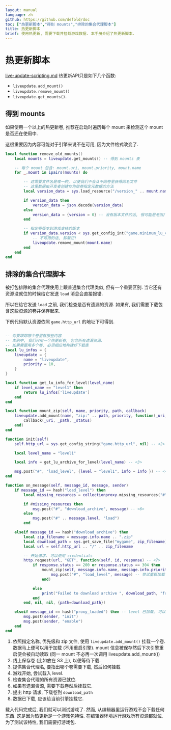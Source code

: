 ```yaml
---
layout: manual
language: zh
github: https://github.com/defold/doc
toc: ["热更新脚本","得到 mounts","排除的集合代理脚本"]
title: 热更新脚本
brief: 使用热更新, 需要下载并挂载游戏数据. 本手册介绍了热更新脚本.
---
```


# 热更新脚本
[live-update-scripting.md](live-update-scripting.md)
热更新API只是如下几个函数:

* `liveupdate.add_mount()`
* `liveupdate.remove_mount()`
* `liveupdate.get_mounts()`.

## 得到 mounts

如果使用一个以上的热更新卷, 推荐在启动时遍历每个 mount
来检测这个 mount 是否还在使用中.

这很重要因为内容可能对于引擎来说不在可用, 因为文件格式改变了.

```lua
local function remove_old_mounts()
	local mounts = liveupdate.get_mounts() -- 得到 mounts 表

    -- 每个 mount 包含: mount.uri, mount.priority, mount.name
	for _,mount in ipairs(mounts) do

        -- 这需要文件名是唯一的, 以便我们不会从不同卷里获得同名文件
        -- 这里数据由开发者创建作为给卷指定元数据的方法
		local version_data = sys.load_resource("/version_" .. mount.name .. ".json")

		if version_data then
			version_data = json.decode(version_data)
		else
			version_data = {version = 0} -- 没有版本文件的话, 很可能是老旧/不可用卷
		end

        -- 指定卷版本到游戏支持的版本
        if version_data.version < sys.get_config_int("game.minimum_lu_version") then
            -- 不可用的话, 卸载它!
            liveupdate.remove_mount(mount.name)
        end
	end
end
```

## 排除的集合代理脚本

被打包排除的集合代理使用上跟普通集合代理类似, 但有一个重要区别. 当它还有资源没就位的时候给它发送 `load` 消息会直接报错.

所以在给它发送 `load` 之前, 我们检查是否有遗漏的资源. 如果有, 我们需要下载包含这些资源的卷并保存起来.

 下例代码默认资源依照 `game.http_url` 的地址下可得到.

```lua

-- 你要跟踪哪个卷里有那些内容
-- 本例中, 我们只用一个热更新卷, 包含所有遗漏资源.
-- 如果需要用多个卷, 必须相应地构建好下载表
local lu_infos = {
    liveupdate = {
        name = "liveupdate",
        priority = 10,
    }
}

local function get_lu_info_for_level(level_name)
    if level_name == "level1" then
        return lu_infos['liveupdate']
    end
end

local function mount_zip(self, name, priority, path, callback)
	liveupdate.add_mount(name, "zip:" .. path, priority, function(_uri, _path, _status) -- <1>
		callback(_uri, _path, _status)
	end)
end

function init(self)
    self.http_url = sys.get_config_string("game.http_url", nil) -- <2>

    local level_name = "level1"

    local info = get_lu_archive_for_level(level_name) -- <3>

    msg.post("#", "load_level", {level = "level1", info = info }) -- <4>
end

function on_message(self, message_id, message, sender)
    if message_id == hash("load_level") then
        local missing_resources = collectionproxy.missing_resources("#" .. message.level) -- <5>

        if #missing_resources then
            msg.post("#", "download_archive", message) -- <6>
        else
            msg.post("#" .. message.level, "load")
        end

    elseif message_id == hash("download_archive") then
		local zip_filename = message.info.name .. ".zip"
		local download_path = sys.get_save_file("mygame", zip_filename)
        local url = self.http_url .. "/" .. zip_filename

        -- 开始请求. 可以使用 credentials
        http.request(url, "GET", function(self, id, response) -- <7>
			if response.status == 200 or response.status == 304 then
				mount_zip(self, message.info.name, message.info.priority, download_path, function(uri, path, status) -- <8>
					msg.post("#", "load_level", message) -- 尝试重新加载 level
				end)

			else
				print("Failed to download archive ", download_path, "from", url, ":", get_status_string(status))
			end
		end, nil, nil, {path=download_path})

    elseif message_id == hash("proxy_loaded") then -- level 已加载, 可以 enable 了
        msg.post(sender, "init")
        msg.post(sender, "enable")
    end
end
```

1. 依照指定名称, 优先级和 zip 文件, 使用 `liveupdate.add_mount()` 挂载一个卷. 数据马上便可以用于加载 (不用重启引擎).
mount 信息被保存然后下次引擎重启便会被自动读取 (同一 mount 不必再一次调用 liveupdate.add_mount())
2. 线上保存卷 (比如放在 S3 上), 以便等待下载.
3. 提供集合代理名, 要指出哪个卷需要下载, 然后如何挂载
4. 游戏开始, 尝试载入 level.
5. 检查集合代理的所有资源已就位.
6. 如果有遗漏资源, 需要下载卷然后挂载它.
7. 提出 http 请求, 下载卷到 `download_path`
8. 数据已下载, 应该给当前引擎挂载它.


载入代码完成后, 我们就可以测试游戏了. 然而, 从编辑器里运行游戏不会下载任何东西. 这是因为热更新是一个游戏包特性. 在编辑器环境运行游戏所有资源都就位. 为了测试该特性, 我们需要打游戏包.
